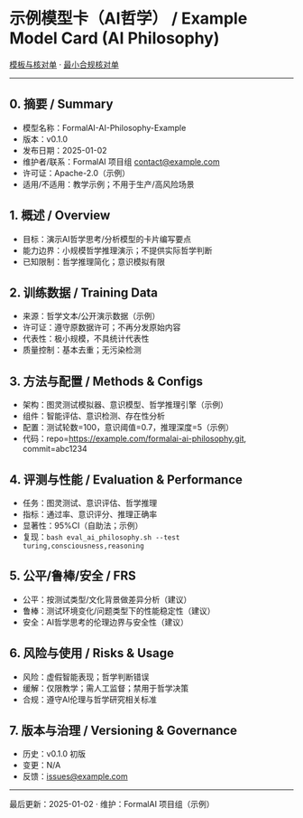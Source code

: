 # 示例模型卡（AI哲学） / Example Model Card (AI Philosophy)

[模板与核对单](../../TEMPLATES_MODEL_CARD.md) · [最小合规核对单](../../STANDARDS_CHECKLISTS.md)

---

## 0. 摘要 / Summary

- 模型名称：FormalAI-AI-Philosophy-Example
- 版本：v0.1.0
- 发布日期：2025-01-02
- 维护者/联系：FormalAI 项目组 <contact@example.com>
- 许可证：Apache-2.0（示例）
- 适用/不适用：教学示例；不用于生产/高风险场景

## 1. 概述 / Overview

- 目标：演示AI哲学思考/分析模型的卡片编写要点
- 能力边界：小规模哲学推理演示；不提供实际哲学判断
- 已知限制：哲学推理简化；意识模拟有限

## 2. 训练数据 / Training Data

- 来源：哲学文本/公开演示数据（示例）
- 许可证：遵守原数据许可；不再分发原始内容
- 代表性：极小规模，不具统计代表性
- 质量控制：基本去重；无污染检测

## 3. 方法与配置 / Methods & Configs

- 架构：图灵测试模拟器、意识模型、哲学推理引擎（示例）
- 组件：智能评估、意识检测、存在性分析
- 配置：测试轮数=100，意识阈值=0.7，推理深度=5（示例）
- 代码：repo=<https://example.com/formalai-ai-philosophy.git>, commit=abc1234

## 4. 评测与性能 / Evaluation & Performance

- 任务：图灵测试、意识评估、哲学推理
- 指标：通过率、意识评分、推理正确率
- 显著性：95%CI（自助法；示例）
- 复现：`bash eval_ai_philosophy.sh --test turing,consciousness,reasoning`

## 5. 公平/鲁棒/安全 / FRS

- 公平：按测试类型/文化背景做差异分析（建议）
- 鲁棒：测试环境变化/问题类型下的性能稳定性（建议）
- 安全：AI哲学思考的伦理边界与安全性（建议）

## 6. 风险与使用 / Risks & Usage

- 风险：虚假智能表现；哲学判断错误
- 缓解：仅限教学；需人工监督；禁用于哲学决策
- 合规：遵守AI伦理与哲学研究相关标准

## 7. 版本与治理 / Versioning & Governance

- 历史：v0.1.0 初版
- 变更：N/A
- 反馈：<issues@example.com>

---

最后更新：2025-01-02  · 维护：FormalAI 项目组（示例）
